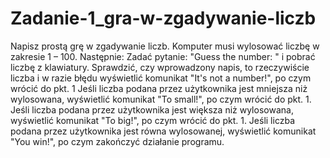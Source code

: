 # Zadanie-1_gra-w-zgadywanie-liczb
Napisz prostą grę w zgadywanie liczb. Komputer musi wylosować liczbę w zakresie 1 – 100. Następnie:  Zadać pytanie: "Guess the number: " i pobrać liczbę z klawiatury. Sprawdzić, czy wprowadzony napis, to rzeczywiście liczba i w razie błędu wyświetlić komunikat "It's not a number!", po czym wrócić do pkt. 1 Jeśli liczba podana przez użytkownika jest mniejsza niż wylosowana, wyświetlić komunikat "To small!", po czym wrócić do pkt. 1. Jeśli liczba podana przez użytkownika jest większa niż wylosowana, wyświetlić komunikat "To big!", po czym wrócić do pkt. 1. Jeśli liczba podana przez użytkownika jest równa wylosowanej, wyświetlić komunikat "You win!", po czym zakończyć działanie programu.
